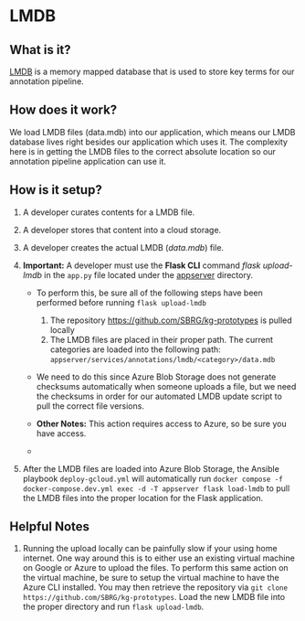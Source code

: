 # LMDB

## What is it?

[LMDB](http://www.lmdb.tech/doc/) is a memory mapped database that is used to store key terms for our annotation pipeline.

## How does it work?

We load LMDB files (data.mdb) into our application, which means our LMDB database lives right besides our application which uses it. The complexity here is in getting the LMDB files to the correct absolute location so our annotation pipeline application can use it.

## How is it setup?

1. A developer curates contents for a LMDB file.
2. A developer stores that content into a cloud storage.
3. A developer creates the actual LMDB (_data.mdb_) file.
4. **Important:** A developer must use the **Flask CLI** command _flask upload-lmdb_ in the `app.py` file located under the [appserver](../../../appserver/app.py) directory.

    - To perform this, be sure all of the following steps have been performed before running `flask upload-lmdb`

        1. The repository https://github.com/SBRG/kg-prototypes is pulled locally
        2. The LMDB files are placed in their proper path. The current categories are loaded into the following path: `appserver/services/annotations/lmdb/<category>/data.mdb`

    - We need to do this since Azure Blob Storage does not generate checksums automatically when someone uploads a file, but we need the checksums in order for our automated LMDB update script to pull the correct file versions.
    - **Other Notes:** This action requires access to Azure, so be sure you have access.
    - 
5. After the LMDB files are loaded into Azure Blob Storage, the Ansible playbook `deploy-gcloud.yml` will automatically run `docker compose -f docker-compose.dev.yml exec -d -T appserver flask load-lmdb` to pull the LMDB files into the proper location for the Flask application.

## Helpful Notes

1. Running the upload locally can be painfully slow if your using home internet. One way around this is to either use an existing virtual machine on Google or Azure to upload the files. To perform this same action on the virtual machine, be sure to setup the virtual machine to have the Azure CLI installed. You may then retrieve the repository via `git clone https://github.com/SBRG/kg-prototypes`. Load the new LMDB file into the proper directory and run `flask upload-lmdb`.
